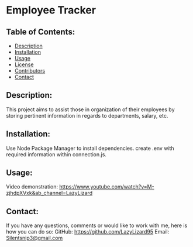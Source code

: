 # Employee Tracker
## Table of Contents:
* [Description](#description)
* [Installation](#installation)
* [Usage](#usage) 
* [License](#license)
* [Contributors](#contributors)
* [Contact](#contact)
## Description:
This project aims to assist those in organization of their employees by storing pertinent information in regards to departments, salary, etc.
## Installation:
Use Node Package Manager to install dependencies.
create .env with required information within connection.js.
## Usage:
Video demonstration:
https://www.youtube.com/watch?v=M-zjhdpXVxk&ab_channel=LazyLizard

## Contact:
If you have any questions, comments or would like to work with me, here is how you can do so:
GitHub: https://github.com/LazyLizard95
Email: Silentsnip3@gmail.com

